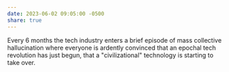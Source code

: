 ```yaml
---
date: 2023-06-02 09:05:00 -0500
share: true
---
```

Every 6 months the tech industry enters a brief episode of mass collective hallucination where everyone is ardently convinced that an epochal tech revolution has just begun, that a "civilizational" technology is starting to take over.